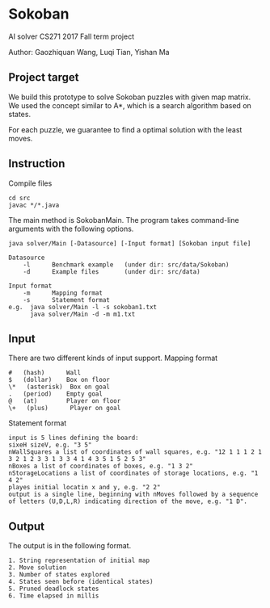 # Sokoban
AI solver
CS271 2017 Fall term project


Author: Gaozhiquan Wang, Luqi Tian, Yishan Ma

## Project target
We build this prototype to solve Sokoban puzzles with given map matrix. We used the concept similar to A*, which is a search algorithm based on states.

For each puzzle, we guarantee to find a optimal solution with the least moves.



## Instruction

Compile files

    cd src
    javac */*.java

The main method is SokobanMain. The program takes command-line arguments with
the following options.

    java solver/Main [-Datasource] [-Input format] [Sokoban input file]

    Datasource
        -l      Benchmark example   (under dir: src/data/Sokoban)
        -d      Example files       (under dir: src/data)
    
    Input format
        -m      Mapping format
        -s      Statement format
    e.g.  java solver/Main -l -s sokoban1.txt
          java solver/Main -d -m m1.txt

## Input


There are two different kinds of input support.
Mapping format

    #   (hash)      Wall 
    $   (dollar)    Box on floor 
    \*   (asterisk)  Box on goal 
    .   (period)    Empty goal 
    @   (at)        Player on floor 
    \+   (plus)      Player on goal 
    

Statement format

    input is 5 lines defining the board:
    sixeH sizeV, e.g. "3 5"
    nWallSquares a list of coordinates of wall squares, e.g. "12 1 1 1 2 1 3 2 1 2 3 3 1 3 3 4 1 4 3 5 1 5 2 5 3"
    nBoxes a list of coordinates of boxes, e.g. "1 3 2"
    nStorageLocations a list of coordinates of storage locations, e.g. "1 4 2"
    playes initial locatin x and y, e.g. "2 2"
    output is a single line, beginning with nMoves followed by a sequence of letters (U,D,L,R) indicating direction of the move, e.g. "1 D".

## Output


The output is in the following format.

    1. String representation of initial map
    2. Move solution
    3. Number of states explored
    4. States seen before (identical states)
    5. Pruned deadlock states
    6. Time elapsed in millis
